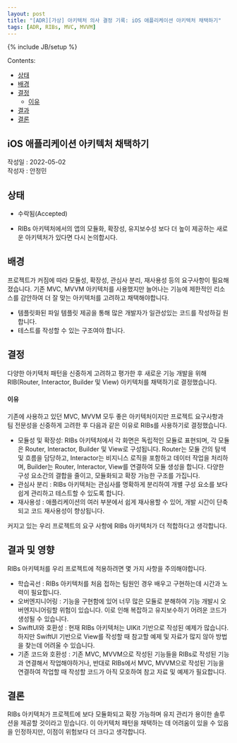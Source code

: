```yaml
---
layout: post
title: "[ADR][가상] 아키텍처 의사 결정 기록: iOS 애플리케이션 아키텍처 채택하기"
tags: [ADR, RIBs, MVC, MVVM]
---
```

{% include JB/setup %}

Contents:

* [상태](#status)
* [배경](#context)
* [결정](#decisions)
  * [이유](#rationale)
* [결과](#consequences)
* [결론](#conclusion)

## iOS 애플리케이션 아키텍처 채택하기

작성일 : 2022-05-02  
작성자 : 안정민

<h2 id="status">상태</h2>

* 수락됨(Accepted)

* RIBs 아키텍처에서의 앱의 모듈화, 확장성, 유지보수성 보다 더 높이 제공하는 새로운 아키텍처가 있다면 다시 논의합시다.

<h2 id="context">배경</h2>

프로젝트가 커짐에 따라 모듈성, 확장성, 관심사 분리, 재사용성 등의 요구사항이 필요해졌습니다. 기존 MVC, MVVM 아키텍처를 사용했지만 늘어나는 기능에 제한적인 리소스를 감안하여 더 잘 맞는 아키텍처를 고려하고 채택해야합니다.

* 템플릿화된 파일 템플릿 제공을 통해 많은 개발자가 일관성있는 코드를 작성하길 원합니다.
* 테스트를 작성할 수 있는 구조여야 합니다.

<h2 id="decisions">결정</h2>

다양한 아키텍처 패턴을 신중하게 고려하고 평가한 후 새로운 기능 개발을 위해 RIB(Router, Interactor, Builder 및 View) 아키텍처를 채택하기로 결정했습니다.

<h4 id="rationale">이유</h4>

기존에 사용하고 있던 MVC, MVVM 모두 좋은 아키텍처이지만 프로젝트 요구사항과 팀 전문성을 신중하게 고려한 후 다음과 같은 이유로 RIBs를 사용하기로 결정했습니다.

* 모듈성 및 확장성: RIBs 아키텍처에서 각 화면은 독립적인 모듈로 표현되며, 각 모듈은 Router, Interactor, Builder 및 View로 구성됩니다. Router는 모듈 간의 탐색 및 흐름을 담당하고, Interactor는 비지니스 로직을 포함하고 데이터 작업을 처리하며, Builder는 Router, Interactor, View를 연결하여 모듈 생성을 합니다. 다양한 구성 요소간의 결합을 줄이고, 모듈화되고 확장 가능한 구조를 가집니다.
* 관심사 분리 : RIBs 아키텍처는 관심사를 명확하게 분리하여 개별 구성 요소를 보다 쉽게 ​​관리하고 테스트할 수 있도록 합니다.
* 재사용성 : 애플리케이션의 여러 부분에서 쉽게 재사용할 수 있어, 개발 시간이 단축되고 코드 재사용성이 향상됩니다.

커지고 있는 우리 프로젝트의 요구 사항에 RIBs 아키텍처가 더 적합하다고 생각합니다.

<h2 id="consequences">결과 및 영향</h2>

RIBs 아키텍처를 우리 프로젝트에 적용하려면 몇 가지 사항을 주의해야합니다.

* 학습곡선 : RIBs 아키텍처를 처음 접하는 팀원인 경우 배우고 구현하는데 시간과 노력이 필요합니다.
* 오버엔지니어링 : 기능을 구현함에 있어 너무 많은 모듈로 분해하여 기능 개발시 오버엔지니어링할 위험이 있습니다. 이로 인해 복잡하고 유지보수하기 어려운 코드가 생성될 수 있습니다.
* SwiftUI와 호환성 : 현재 RIBs 아키텍처는 UIKit 기반으로 작성된 예제가 많습니다. 하지만 SwiftUI 기반으로 View를 작성할 때 참고할 예제 및 자료가 많지 않아 방법을 찾는데 어려울 수 있습니다.
* 기존 코드와 호환성 : 기존 MVC, MVVM으로 작성된 기능들을 RIBs로 작성된 기능과 연결해서 작업해야하거나, 반대로 RIBs에서 MVC, MVVM으로 작성된 기능을 연결하여 작업할 때 작성할 코드가 아직 모호하여 참고 자료 및 예제가 필요합니다.

<h2 id="conclusion">결론</h2>

RIBs 아키텍처가 프로젝트에 보다 모듈화되고 확장 가능하며 유지 관리가 용이한 솔루션을 제공할 것이라고 믿습니다. 이 아키텍처 패턴을 채택하는 데 어려움이 있을 수 있음을 인정하지만, 이점이 위험보다 더 크다고 생각합니다.